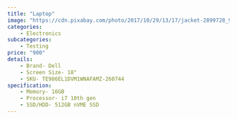 ```yaml
---
title: "Laptop"
image: "https://cdn.pixabay.com/photo/2017/10/29/13/17/jacket-2899728_960_720.png"
categories: 
    - Electronics
subcategories:
    - Testing
price: "900"
details:
    - Brand- Dell
    - Screen Size- 18"
    - SKU- TE986EL1DVM1WNAFAMZ-260744
specification:
    - Memory- 16GB
    - Processor- i7 10th gen
    - SSD/HDD- 512GB nVME SSD
---
```


